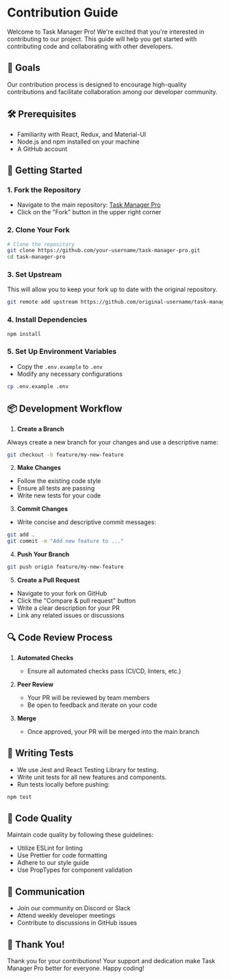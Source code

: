 # Contribution Guide

Welcome to Task Manager Pro! We're excited that you're interested in contributing to our project. This guide will help you get started with contributing code and collaborating with other developers.

## 🎯 Goals

Our contribution process is designed to encourage high-quality contributions and facilitate collaboration among our developer community.

## 🛠 Prerequisites

- Familiarity with React, Redux, and Material-UI
- Node.js and npm installed on your machine
- A GitHub account

## 🚀 Getting Started

### 1. Fork the Repository

- Navigate to the main repository: [Task Manager Pro](https://github.com/your-username/task-manager-pro)
- Click on the "Fork" button in the upper right corner

### 2. Clone Your Fork

```bash
# Clone the repository
git clone https://github.com/your-username/task-manager-pro.git
cd task-manager-pro
```

### 3. Set Upstream

This will allow you to keep your fork up to date with the original repository.

```bash
git remote add upstream https://github.com/original-username/task-manager-pro.git
```

### 4. Install Dependencies

```bash
npm install
```

### 5. Set Up Environment Variables

- Copy the `.env.example` to `.env`
- Modify any necessary configurations

```bash
cp .env.example .env
```

## 📦 Development Workflow

1. **Create a Branch**

Always create a new branch for your changes and use a descriptive name:

```bash
git checkout -b feature/my-new-feature
```

2. **Make Changes**

- Follow the existing code style
- Ensure all tests are passing
- Write new tests for your code

3. **Commit Changes**

- Write concise and descriptive commit messages:

```bash
git add .
git commit -m "Add new feature to ..."
```

4. **Push Your Branch**

```bash
git push origin feature/my-new-feature
```

5. **Create a Pull Request**

- Navigate to your fork on GitHub
- Click the "Compare & pull request" button
- Write a clear description for your PR
- Link any related issues or discussions

## 🔍 Code Review Process

1. **Automated Checks**
   - Ensure all automated checks pass (CI/CD, linters, etc.)

2. **Peer Review**
   - Your PR will be reviewed by team members
   - Be open to feedback and iterate on your code

3. **Merge**
   - Once approved, your PR will be merged into the main branch

## 🧪 Writing Tests

- We use Jest and React Testing Library for testing.
- Write unit tests for all new features and components.
- Run tests locally before pushing:

```bash
npm test
```

## 🧹 Code Quality

Maintain code quality by following these guidelines:
- Utilize ESLint for linting
- Use Prettier for code formatting
- Adhere to our style guide
- Use PropTypes for component validation

## 🤝 Communication

- Join our community on Discord or Slack
- Attend weekly developer meetings
- Contribute to discussions in GitHub issues

## 🙏 Thank You!

Thank you for your contributions! Your support and dedication make Task Manager Pro better for everyone. Happy coding!
